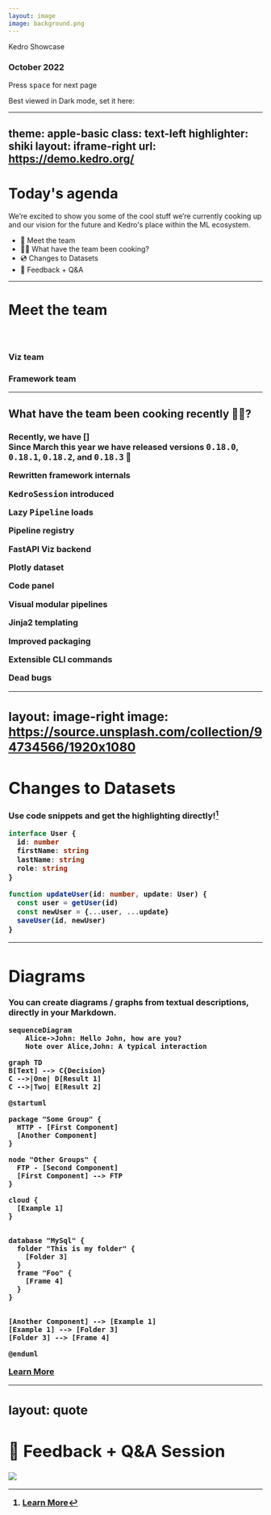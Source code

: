```yaml
---
layout: image
image: background.png
---
```


<p class="text-2em text-yellow-500"><span class="bg-dark-900 m-2 rounded bg-opacity-60"> Kedro Showcase </span></p>

### October 2022

<div grid="~ cols-2 gap-4">
<div class="pt-12">
<p class="">
  <span @click="$slidev.nav.next" class="p-2 rounded cursor-pointer bg-dark-900 m-2 bg-opacity-60" hover="bg-white bg-opacity-10">
    Press <kbd>space</kbd> for next page <carbon:arrow-right class="inline"/>
  </span>
  </p>
  <div abs class="abs-bl ml-5 text-gray-500"><p class="text-xs">Best viewed in Dark mode, set it here:  <SetDarkMode/></p></div>
</div>
<div class="w-130"><KedroIcon /></div>

</div>

---
theme: apple-basic
class: text-left
highlighter: shiki
layout: iframe-right
url: https://demo.kedro.org/
---

# Today's agenda

We’re excited to show you some of the cool stuff we’re currently cooking up and our vision for the future and Kedro's place within the ML ecosystem.

<ul>
  <li><span @click="$slidev.nav.go(3)" hover="bg-white bg-opacity-10 rounded">🤖 Meet the team</span></li>
  <li><span @click="$slidev.nav.go(5)" hover="bg-white bg-opacity-10 rounded">👩‍🍳 What have the team been cooking?</span></li>
  <li><span @click="$slidev.nav.go(6)" hover="bg-white bg-opacity-10 rounded">💿 Changes to Datasets</span></li>
  <li><span>📣 Feedback + Q&A</span></li>
</ul>

<Socials />

---

# Meet the team

<div class="flex">
  <div class="p-1">
      <div><h3> <br> </h3></div>
      <div class="flex p-2 gap-2">
         <div><Profile name="Ivan" role="Tech lead" github="idanov" country="🇧🇬"/></div>
         <div><Profile name="Yetu" role="Product Lead" github="yetudada" country="🇿🇦"/></div>
         <div><Profile name="Nero" role="Product" github="NeroOkwa" country="🇳🇬"/></div>
         <div><Profile name="Jo" role="Tech Writer" github="stichbury" country="🏴󠁧󠁢󠁷󠁬󠁳󠁿"/></div>
     </div>
     </div>
  
  <div class="p-1">
     <div><h3>Viz team</h3></div>
     <div class="flex p-2 gap-2">
      <div><Profile name="Tynan" role="Tech lead" github="tynandebold" country="🇺🇸"/></div>
      <div><Profile name="Rashida" role="SWE" country="🇮🇳" github="rashidakanchwala"/></div> 
      <div><Profile name="Huong" role="SWE" country="🇻🇳" github="Huongg"/></div> 
      <div><Profile name="Cvetanka" role="SWE" country="🇲🇰" github="cvetankanechevska"/></div> 
      <div><Profile name="Gabriel" role="Visual Designer"  country="🇧🇷" github="GabrielComymQB"/></div>
      <div><Profile name="Andrew" role="Design Research" github="Mackay031" country="🇿🇦"/></div>
  </div></div></div>
  
  <div class="flex">
  <div class="p-1">
    <div><h3>Framework team</h3></div>
    <div class="flex p-2 gap-2">
      <div><Profile name="Merel" role="Tech Lead" github="MerelTheisenQB" country="🇳🇱"/></div>
      <div><Profile name="Antony" role="DS SWE" github="AntonyMilneQB" country="🇬🇧"/></div>
      <div><Profile name="Nok" role="SWE" github="noklam" country="🇭🇰"/></div>
      <div><Profile name="Ahdra" role="SWE" github="AhdraMeraliQB" country="🇰🇪"/></div>
      <div><Profile name="Sajid" role="SWE" github="SajidAlamQB" country="🇬🇧"/></div>
      <div><Profile name="Ankita" role="SWE" github="ankatiyar" country="🇮🇳"/></div>
      <div><Profile name="Jannic" role="SWE" github="jmholzer" country="🇬🇧"/></div>
    </div>
  </div>
</div>

<Socials />


---

## What have the team been cooking recently 👩‍🍳?

<h3> Recently, we have [] <ic-baseline-auto-fix-high class="inline"/><br>Since March this year we have released versions <kbd>0.18.0</kbd>, <kbd>0.18.1</kbd>, <kbd>0.18.2</kbd>, and <kbd>0.18.3</kbd> 🎉
<div class="grid grid-cols-4 mt-3">

  <div class="w-50 m-2">
    <div class="bg-dark-500 rounded-lg flex flex-col content-between  ">
      <emojione-building-construction class="text-3em m-auto mt-2 -mb-2 h-10"/>
      <p class="text-center text-0.8em">
        Rewritten framework internals
      </p>
    </div>
  </div>

  <div class="w-50 m-2">
    <div class="bg-dark-500 rounded-lg flex flex-col content-between ">
      <fxemoji-tapecartridge class="text-3em m-auto mt-2 -mb-2 h-10"/>
        <p class="text-center text-0.8em">
          <kbd>KedroSession</kbd> introduced
        </p>
    </div>
  </div>

  <div class="w-50 m-2">
    <div class="bg-dark-500 rounded-lg flex flex-col content-between ">
        <twemoji-sleeping-face class="text-3em m-auto mt-2 -mb-2 h-10"/>
        <p class="text-center text-0.8em">
          Lazy <kbd>Pipeline</kbd> loads
      </p>
    </div>
  </div>

  <div class="w-50 m-2">
    <div class="bg-dark-500 rounded-lg flex flex-col content-between">
      <la-cash-register class="text-3em m-auto mt-2 -mb-2 h-10 text-pink-400"/>
        <p class="text-center text-0.8em">
          Pipeline registry
        </p>
    </div>
  </div>

</div>


<div class="grid grid-cols-4">
  <div class="w-50 m-2">
    <div class="bg-dark-500 rounded-lg flex flex-col content-between ">
     <simple-icons-fastapi class="text-3em m-auto mt-2 -mb-2 h-10 text-green-400"/>
        <p class="text-center text-0.8em">
          FastAPI Viz backend
        </p>
    </div>
  </div>

  <div class="w-50 m-2">
    <div class="bg-dark-500 rounded-lg flex flex-col content-between ">
      <simple-icons-plotly class="text-3em m-auto mt-2 -mb-2 h-10 text-purple-400"/>
        <p class="text-center text-0.8em">
          Plotly dataset 
        </p>
    </div>
  </div>

  <div class="w-50 m-2">
    <div class="bg-dark-500 rounded-lg flex flex-col content-between">
      <dashicons-media-code class="text-3em m-auto mt-2 -mb-2 h-10 text-blue-200"/>
      <p class="text-center text-0.8em">
        Code panel
      </p>
    </div>
  </div>

  <div class="w-50 m-2">
    <div class="bg-dark-500 rounded-lg flex flex-col content-between ">
     <vaadin-file-tree-sub class="text-3em m-auto mt-2 -mb-2 h-10 text-yellow-400"/>
        <p class="text-center text-0.8em">
          Visual modular pipelines
        </p>
    </div>
  </div>

</div>

<div class="grid grid-cols-4">
  <div class="w-50 m-2">
    <div class="bg-dark-500 rounded-lg flex flex-col content-between ">
    <file-icons-jinja class="text-3em m-auto mt-2 -mb-2 h-10 text-red-400"/>
      <p class="text-center text-0.8em">
        Jinja2 templating
      </p>
    </div>
  </div>

  <div class="w-50 m-2">
    <div class="bg-dark-500 rounded-lg flex flex-col content-between ">
      <fxemoji-present class="text-3em m-auto mt-2 -mb-2 h-10 text-green-400"/>
        <p class="text-center text-0.8em">
          Improved packaging
        </p>
    </div>
  </div>

  <div class="w-50 m-2">
    <div class="bg-dark-500 rounded-lg flex flex-col content-between">
     <carbon-terminal class="text-3em m-auto mt-2 -mb-2 h-10 text-gray-100"/>
        <p class="text-center text-0.8em">
          Extensible CLI commands
        </p>
    </div>
  </div>

  <div class="w-50 m-2">
    <div class="bg-dark-500 rounded-lg flex flex-col content-between ">
      <emojione-bug class="text-3em m-auto mt-2 -mb-2 h-10"/>
        <p class="text-center text-0.8em">
          Dead bugs
        </p>
    </div>
  </div>

</div>


<Socials />


---
layout: image-right
image: https://source.unsplash.com/collection/94734566/1920x1080
---

# Changes to Datasets

Use code snippets and get the highlighting directly![^1]

```ts {all|2|1-6|9|all}
interface User {
  id: number
  firstName: string
  lastName: string
  role: string
}

function updateUser(id: number, update: User) {
  const user = getUser(id)
  const newUser = {...user, ...update}  
  saveUser(id, newUser)
}
```

<arrow v-click="3" x1="400" y1="420" x2="230" y2="330" color="#564" width="3" arrowSize="1" />

[^1]: [Learn More](https://sli.dev/guide/syntax.html#line-highlighting)

<style>
.footnotes-sep {
  @apply mt-20 opacity-10;
}
.footnotes {
  @apply text-sm opacity-75;
}
.footnote-backref {
  display: none;
}
</style>

---

# Diagrams

You can create diagrams / graphs from textual descriptions, directly in your Markdown.

<div class="grid grid-cols-3 gap-10 pt-4 -mb-6">

```mermaid {scale: 0.5}
sequenceDiagram
    Alice->John: Hello John, how are you?
    Note over Alice,John: A typical interaction
```

```mermaid {theme: 'neutral', scale: 0.8}
graph TD
B[Text] --> C{Decision}
C -->|One| D[Result 1]
C -->|Two| E[Result 2]
```

```plantuml {scale: 0.7}
@startuml

package "Some Group" {
  HTTP - [First Component]
  [Another Component]
}

node "Other Groups" {
  FTP - [Second Component]
  [First Component] --> FTP
}

cloud {
  [Example 1]
}


database "MySql" {
  folder "This is my folder" {
    [Folder 3]
  }
  frame "Foo" {
    [Frame 4]
  }
}


[Another Component] --> [Example 1]
[Example 1] --> [Folder 3]
[Folder 3] --> [Frame 4]

@enduml
```

</div>

[Learn More](https://sli.dev/guide/syntax.html#diagrams)

---
layout: quote
---
# 📣 Feedback + Q&A Session

<div abs class=" abs-tr mr-60 mt-52">
<img src="/questions.gif" class="rounded rounded-lg shadow-lg h-30"/>
</div>
<Socials />
